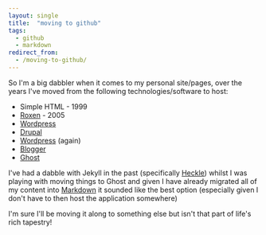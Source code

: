 ```yaml
---
layout: single
title:  "moving to github"
tags:
  - github
  - markdown
redirect_from:
  - /moving-to-github/
---
```


So I'm a big dabbler when it comes to my personal site/pages, over the years
I've moved from the following technologies/software to host:

* Simple HTML - 1999
* [Roxen][1] - 2005
* [Wordpress][2]
* [Drupal][3]
* [Wordpress][2] (again)
* [Blogger][4]
* [Ghost][5]

I've had a dabble with Jekyll in the past (specifically [Heckle][6]) whilst I
was playing with moving things to Ghost and given I have already migrated all of
my content into [Markdown][7] it sounded like the best option (especially given
I don't have to then host the application somewhere)

I'm sure I'll be moving it along to something else but isn't that part of
life's rich tapestry!

[1]: http://roxen.com/products/cms/personal-edition/ "Roxen"
[2]: http://wordpress.org/ "Wordpress"
[3]: http://drupal.org/ "Drupal"
[4]: http://blogger.com/ "Blogger"
[5]: http://tryghost.org/ "Ghost"
[6]: https://github.com/marijnh/heckle "Heckle"
[7]: http://daringfireball.net/projects/markdown "Markdown"
